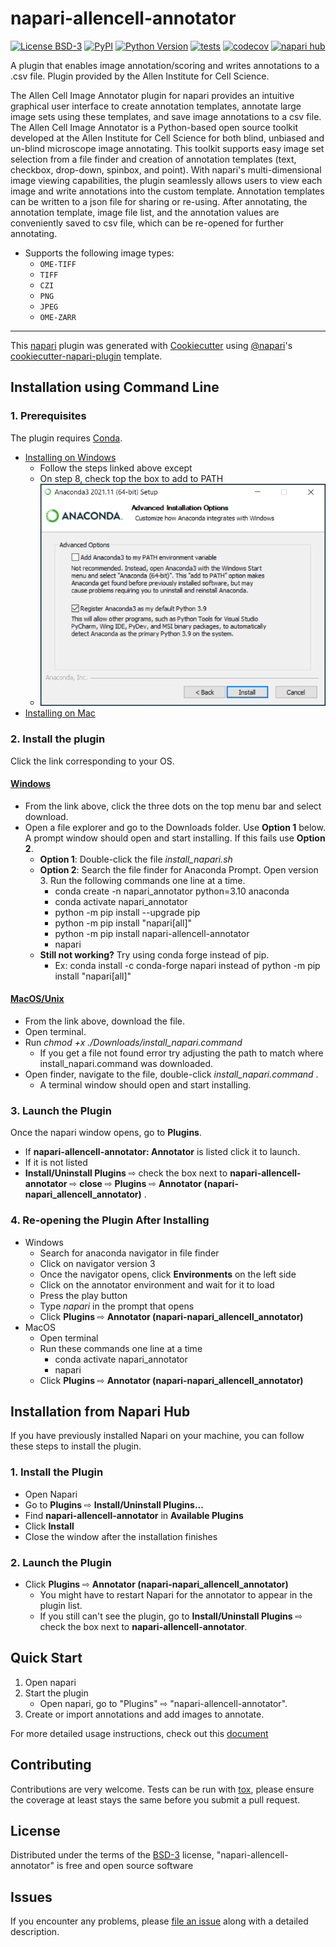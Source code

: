 # napari-allencell-annotator

[![License BSD-3](https://img.shields.io/pypi/l/napari-allencell-annotator.svg?color=green)](https://github.com/bbridge0200/napari-allencell-annotator/raw/main/LICENSE)
[![PyPI](https://img.shields.io/pypi/v/napari-allencell-annotator.svg?color=green)](https://pypi.org/project/napari-allencell-annotator)
[![Python Version](https://img.shields.io/pypi/pyversions/napari-allencell-annotator.svg?color=green)](https://python.org)
[![tests](https://github.com/bbridge0200/napari-allencell-annotator/workflows/tests/badge.svg)](https://github.com/bbridge0200/napari-allencell-annotator/actions)
[![codecov](https://codecov.io/gh/bbridge0200/napari-allencell-annotator/branch/main/graph/badge.svg)](https://codecov.io/gh/bbridge0200/napari-allencell-annotator)
[![napari hub](https://img.shields.io/endpoint?url=https://api.napari-hub.org/shields/napari-allencell-annotator)](https://napari-hub.org/plugins/napari-allencell-annotator)

A plugin that enables image annotation/scoring and writes annotations to a .csv file. 
Plugin provided by the Allen Institute for Cell Science.

The Allen Cell Image Annotator plugin for napari provides an intuitive
graphical user interface to create annotation templates, annotate large 
image sets using these templates, and save image annotations to a csv file. 
The Allen Cell Image Annotator is a Python-based open source toolkit 
developed at the Allen Institute for Cell Science for both blind, unbiased and un-blind 
microscope image annotating. This toolkit supports easy image set selection
from a file finder and creation of annotation templates (text, checkbox, drop-down, spinbox, and point).
With napari's multi-dimensional image viewing capabilities, the plugin seamlessly allows users to
view each image and write annotations into the custom template.
Annotation templates can be written to a json file for sharing or re-using. After annotating,
the annotation template, image file list, and the annotation values 
are conveniently saved to csv file, which can be re-opened for further annotating. 

-   Supports the following image types:
    - `OME-TIFF`
    - `TIFF`
    - `CZI` 
    - `PNG` 
    - `JPEG`
    - `OME-ZARR`


----------------------------------

This [napari] plugin was generated with [Cookiecutter] using [@napari]'s [cookiecutter-napari-plugin] template.

<!--
Don't miss the full getting started guide to files up your new package:
https://github.com/napari/cookiecutter-napari-plugin#getting-started

and review the napari docs for plugin developers:
https://napari.org/plugins/index.html
-->

## Installation using Command Line
### 1. Prerequisites

The plugin requires [Conda](https://docs.anaconda.com/anaconda/install/).
- [Installing on Windows ](https://docs.anaconda.com/anaconda/install/windows/) 
  - Follow the steps linked above except
  - On step 8, check top the box to add to PATH
  - ![Alt text](napari_allencell_annotator/assets/windowsstep8.png)
- [Installing on Mac ](https://docs.anaconda.com/anaconda/install/mac-os/) 

### 2. Install the plugin
Click the link corresponding to your OS.
#### [Windows](https://alleninstitute-my.sharepoint.com/:u:/g/personal/r_dhamrongsirivadh_alleninstitute_org/EexXIxeeIbNEs4KMjimcXOcBMn2J2QwxJhNEkOcRHC1eVg?e=JKa5WI)
- From the link above, click the three dots on the top menu bar and select download. 
- Open a file explorer and go to the Downloads folder. Use **Option 1** below. A prompt window should open and start installing. If this fails use **Option 2**. 
  - **Option 1**: Double-click the file _install_napari.sh_
  - **Option 2**: Search the file finder for Anaconda Prompt. Open version 3. Run the following commands one line at a time. 
    - conda create -n napari_annotator python=3.10 anaconda
    - conda activate napari_annotator
    - python -m pip install --upgrade pip
    - python -m pip install "napari[all]"
    - python -m pip install napari-allencell-annotator
    - napari
  - **Still not working?** Try using conda forge instead of pip. 
    - Ex: conda install -c conda-forge napari instead of python -m pip install "napari[all]"
#### [MacOS/Unix](https://alleninstitute-my.sharepoint.com/:u:/g/personal/r_dhamrongsirivadh_alleninstitute_org/ESeAYWwWFuRFhgpqgbiKQ6QBXdU8Dg8OU9ilpJ5VmoY-cA?e=BHpReg)
- From the link above, download the file. 
- Open terminal. 
- Run _chmod +x ./Downloads/install_napari.command_ 
  - If you get a file not found error try adjusting the path to match where install_napari.command was downloaded.
- Open finder, navigate to the file, double-click _install_napari.command_ . 
  - A terminal window should open and start installing. 
  

### 3. Launch the Plugin

Once the napari window opens, go to **Plugins**.
- If **napari-allencell-annotator: Annotator** is listed click it to launch. 
- If it is not listed 
- **Install/Uninstall Plugins** ⇨ check the box next to **napari-allencell-annotator** ⇨ **close** ⇨ **Plugins** ⇨ **Annotator (napari-napari_allencell_annotator)** .

### 4. Re-opening the Plugin After Installing
- Windows
  - Search for anaconda navigator in file finder
  - Click on navigator version 3
  - Once the navigator opens, click **Environments** on the left side
  - Click on the annotator environment and wait for it to load
  - Press the play button
  - Type _napari_ in the prompt that opens
  - Click **Plugins** ⇨ **Annotator (napari-napari_allencell_annotator)**
- MacOS
  - Open terminal
  - Run these commands one line at a time
    - conda activate napari_annotator
    - napari
  - Click **Plugins** ⇨ **Annotator (napari-napari_allencell_annotator)**

## Installation from Napari Hub
If you have previously installed Napari on your machine, you can follow these steps to install the plugin.

### 1. Install the Plugin
- Open Napari
- Go to **Plugins** ⇨ **Install/Uninstall Plugins...**
- Find **napari-allencell-annotator** in **Available Plugins**
- Click **Install**
- Close the window after the installation finishes

### 2. Launch the Plugin
- Click **Plugins** ⇨ **Annotator (napari-napari_allencell_annotator)**
  - You might have to restart Napari for the annotator to appear in the plugin list.
  - If you still can't see the plugin, go to **Install/Uninstall Plugins** ⇨ check the box next to **napari-allencell-annotator**.

## Quick Start

1. Open napari
2. Start the plugin 
   - Open napari, go to "Plugins" ⇨ "napari-allencell-annotator".
3. Create or import annotations and add images to annotate.

For more detailed usage instructions, check out this [document](napari_allencell_annotator/assets/AnnotatorInstructions.pdf) 
## Contributing

Contributions are very welcome. Tests can be run with [tox], please ensure
the coverage at least stays the same before you submit a pull request.

## License

Distributed under the terms of the [BSD-3] license,
"napari-allencell-annotator" is free and open source software

## Issues

If you encounter any problems, please [file an issue] along with a detailed description.

[napari]: https://github.com/napari/napari
[Cookiecutter]: https://github.com/audreyr/cookiecutter
[@napari]: https://github.com/napari
[MIT]: http://opensource.org/licenses/MIT
[BSD-3]: http://opensource.org/licenses/BSD-3-Clause
[GNU GPL v3.0]: http://www.gnu.org/licenses/gpl-3.0.txt
[GNU LGPL v3.0]: http://www.gnu.org/licenses/lgpl-3.0.txt
[Apache Software License 2.0]: http://www.apache.org/licenses/LICENSE-2.0
[Mozilla Public License 2.0]: https://www.mozilla.org/media/MPL/2.0/index.txt
[cookiecutter-napari-plugin]: https://github.com/napari/cookiecutter-napari-plugin

[file an issue]: https://github.com/bbridge0200/napari-allencell-annotator/issues

[napari]: https://github.com/napari/napari
[tox]: https://tox.readthedocs.io/en/latest/
[pip]: https://pypi.org/project/pip/
[PyPI]: https://pypi.org/
